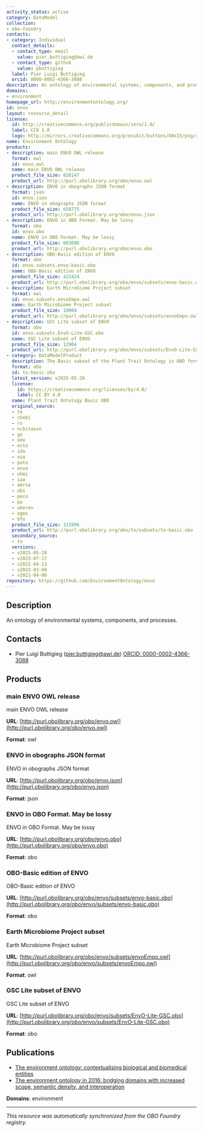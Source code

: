 ```yaml
---
activity_status: active
category: DataModel
collection:
- obo-foundry
contacts:
- category: Individual
  contact_details:
  - contact_type: email
    value: pier.buttigieg@awi.de
  - contact_type: github
    value: pbuttigieg
  label: Pier Luigi Buttigieg
  orcid: 0000-0002-4366-3088
description: An ontology of environmental systems, components, and processes.
domains:
- environment
homepage_url: http://environmentontology.org/
id: envo
layout: resource_detail
license:
  id: http://creativecommons.org/publicdomain/zero/1.0/
  label: CC0 1.0
  logo: http://mirrors.creativecommons.org/presskit/buttons/80x15/png/cc-zero.png
name: Environment Ontology
products:
- description: main ENVO OWL release
  format: owl
  id: envo.owl
  name: main ENVO OWL release
  product_file_size: 828147
  product_url: http://purl.obolibrary.org/obo/envo.owl
- description: ENVO in obographs JSON format
  format: json
  id: envo.json
  name: ENVO in obographs JSON format
  product_file_size: 658775
  product_url: http://purl.obolibrary.org/obo/envo.json
- description: ENVO in OBO Format. May be lossy
  format: obo
  id: envo.obo
  name: ENVO in OBO Format. May be lossy
  product_file_size: 603686
  product_url: http://purl.obolibrary.org/obo/envo.obo
- description: OBO-Basic edition of ENVO
  format: obo
  id: envo.subsets.envo-basic.obo
  name: OBO-Basic edition of ENVO
  product_file_size: 422424
  product_url: http://purl.obolibrary.org/obo/envo/subsets/envo-basic.obo
- description: Earth Microbiome Project subset
  format: owl
  id: envo.subsets.envoEmpo.owl
  name: Earth Microbiome Project subset
  product_file_size: 19004
  product_url: http://purl.obolibrary.org/obo/envo/subsets/envoEmpo.owl
- description: GSC Lite subset of ENVO
  format: obo
  id: envo.subsets.EnvO-Lite-GSC.obo
  name: GSC Lite subset of ENVO
  product_file_size: 12904
  product_url: http://purl.obolibrary.org/obo/envo/subsets/EnvO-Lite-GSC.obo
- category: DataModelProduct
  description: The Basic subset of the Plant Trait Ontology in OBO format
  format: obo
  id: to-basic.obo
  latest_version: v2025-05-20
  license:
    id: https://creativecommons.org/licenses/by/4.0/
    label: CC BY 4.0
  name: Plant Trait Ontology Basic OBO
  original_source:
  - to
  - chebi
  - ro
  - ncbitaxon
  - go
  - omo
  - ecto
  - ido
  - oio
  - pato
  - envo
  - ohmi
  - iao
  - omrse
  - obi
  - peco
  - po
  - uberon
  - ogms
  - bfo
  product_file_size: 111996
  product_url: http://purl.obolibrary.org/obo/to/subsets/to-basic.obo
  secondary_source:
  - to
  versions:
  - v2025-05-20
  - v2023-07-17
  - v2022-04-13
  - v2022-03-09
  - v2021-04-06
repository: https://github.com/EnvironmentOntology/envo
---
```

## Description

An ontology of environmental systems, components, and processes.

## Contacts

- Pier Luigi Buttigieg (pier.buttigieg@awi.de) [ORCID: 0000-0002-4366-3088](https://orcid.org/0000-0002-4366-3088)

## Products

### main ENVO OWL release

main ENVO OWL release

**URL**: [http://purl.obolibrary.org/obo/envo.owl](http://purl.obolibrary.org/obo/envo.owl)

**Format**: owl

### ENVO in obographs JSON format

ENVO in obographs JSON format

**URL**: [http://purl.obolibrary.org/obo/envo.json](http://purl.obolibrary.org/obo/envo.json)

**Format**: json

### ENVO in OBO Format. May be lossy

ENVO in OBO Format. May be lossy

**URL**: [http://purl.obolibrary.org/obo/envo.obo](http://purl.obolibrary.org/obo/envo.obo)

**Format**: obo

### OBO-Basic edition of ENVO

OBO-Basic edition of ENVO

**URL**: [http://purl.obolibrary.org/obo/envo/subsets/envo-basic.obo](http://purl.obolibrary.org/obo/envo/subsets/envo-basic.obo)

**Format**: obo

### Earth Microbiome Project subset

Earth Microbiome Project subset

**URL**: [http://purl.obolibrary.org/obo/envo/subsets/envoEmpo.owl](http://purl.obolibrary.org/obo/envo/subsets/envoEmpo.owl)

**Format**: owl

### GSC Lite subset of ENVO

GSC Lite subset of ENVO

**URL**: [http://purl.obolibrary.org/obo/envo/subsets/EnvO-Lite-GSC.obo](http://purl.obolibrary.org/obo/envo/subsets/EnvO-Lite-GSC.obo)

**Format**: obo

## Publications

- [The environment ontology: contextualising biological and biomedical entities](https://doi.org/10.1186/2041-1480-4-43)
- [The environment ontology in 2016: bridging domains with increased scope, semantic density, and interoperation](https://doi.org/10.1186/s13326-016-0097-6)

**Domains**: environment

---

*This resource was automatically synchronized from the OBO Foundry registry.*